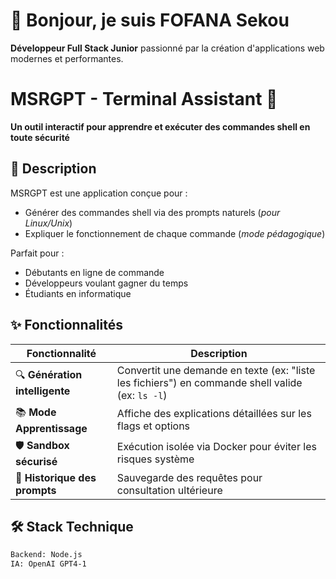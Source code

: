 # 👋 Bonjour, je suis FOFANA Sekou 

**Développeur Full Stack Junior** passionné par la création d'applications web modernes et performantes.

# MSRGPT - Terminal Assistant 🚀

**Un outil interactif pour apprendre et exécuter des commandes shell en toute sécurité**

## 📌 Description
MSRGPT est une application conçue pour :
- Générer des commandes shell via des prompts naturels (*pour Linux/Unix*)
- Expliquer le fonctionnement de chaque commande (*mode pédagogique*)

Parfait pour :
- Débutants en ligne de commande
- Développeurs voulant gagner du temps
- Étudiants en informatique

## ✨ Fonctionnalités
| Fonctionnalité | Description |
|---------------|-------------|
| 🔍 **Génération intelligente** | Convertit une demande en texte (ex: "liste les fichiers") en commande shell valide (ex: `ls -l`) |
| 📚 **Mode Apprentissage** | Affiche des explications détaillées sur les flags et options |
| 🛡️ **Sandbox sécurisé** | Exécution isolée via Docker pour éviter les risques système |
| 💬 **Historique des prompts** | Sauvegarde des requêtes pour consultation ultérieure |

## 🛠️ Stack Technique
```bash
Backend: Node.js
IA: OpenAI GPT4-1 

